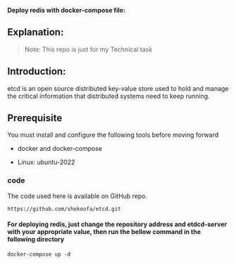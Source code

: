 **Deploy redis with docker-compose file:**

## Explanation:
>Note: This repo is just for my  Technical task

## Introduction:
etcd is an open source distributed key-value store used to hold and manage the critical information that distributed systems need to keep running.

## Prerequisite
You must install and configure the following tools before moving forward

* docker and docker-compose

* Linux: ubuntu-2022

 ### code

The code used here is available on GitHub repo.

`https://github.com/shokoofa/etcd.git`

#### For deploying redis, just change the repository address and etdcd-server with your appropriate value, then run the bellow command in the following directory
```docker-compose up -d```
